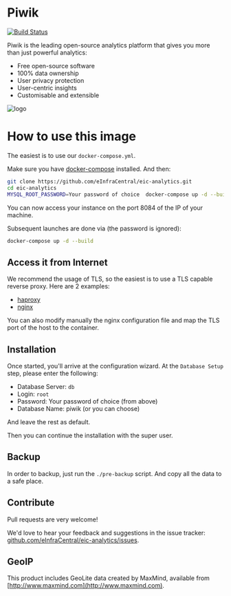 # Piwik

[![Build Status](https://travis-ci.org/piwik/docker-piwik.svg?branch=master)](https://travis-ci.org/piwik/docker-piwik)

Piwik is the leading open-source analytics platform that gives you more than just powerful analytics:

 - Free open-source software
 - 100% data ownership
 - User privacy protection
 - User-centric insights
 - Customisable and extensible

![logo](https://rawgit.com/piwik/docker-piwik/master/logo.svg)

# How to use this image

The easiest is to use our `docker-compose.yml`.

Make sure you have [docker-compose](http://docs.docker.com/compose/install/) installed. And then:

```bash
git clone https://github.com/eInfraCentral/eic-analytics.git
cd eic-analytics
MYSQL_ROOT_PASSWORD=Your password of choice  docker-compose up -d --build
```

You can now access your instance on the port 8084 of the IP of your machine.

Subsequent launches are done via (the password is ignored):
```bash
docker-compose up -d --build
````

## Access it from Internet

We recommend the usage of TLS, so the easiest is to use a TLS capable reverse proxy.
Here are 2 examples:

 - [haproxy](https://github.com/eInfraCentral/haproxy)
 - [nginx](https://github.com/eInfraCentral/nginx)

You can also modify manually the nginx configuration file and map the TLS port of the host to the container.

## Installation

Once started, you'll arrive at the configuration wizard.
At the `Database Setup` step, please enter the following:

  -  Database Server: `db`
  -  Login: `root`
  -  Password: Your password of choice (from above)
  -  Database Name: piwik (or you can choose)
 
And leave the rest as default.

Then you can continue the installation with the super user.

## Backup

In order to backup, just run the `./pre-backup` script. And copy all the data to a safe place.

## Contribute

Pull requests are very welcome!

We'd love to hear your feedback and suggestions in the issue tracker: [github.com/eInfraCentral/eic-analytics/issues](https://github.com/eInfraCentral/eic-analytics/issues).

## GeoIP

This product includes GeoLite data created by MaxMind, available from
[http://www.maxmind.com](http://www.maxmind.com).

